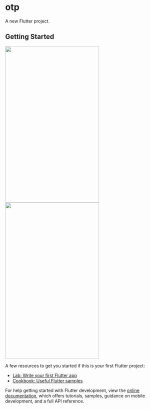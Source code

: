 # otp

A new Flutter project.

## Getting Started

<img src="https://github.com/Ashalabyy/OTP/assets/104026518/aa01ed7f-2c4c-4a78-9837-1f40e1a56b51" width="300" height="500" />
<img src="https://github.com/Ashalabyy/OTP/assets/104026518/e068c4ed-164c-4ec7-88c1-cb5cb703dbba" width="300" height="500" />

A few resources to get you started if this is your first Flutter project:

- [Lab: Write your first Flutter app](https://docs.flutter.dev/get-started/codelab)
- [Cookbook: Useful Flutter samples](https://docs.flutter.dev/cookbook)

For help getting started with Flutter development, view the
[online documentation](https://docs.flutter.dev/), which offers tutorials,
samples, guidance on mobile development, and a full API reference.
